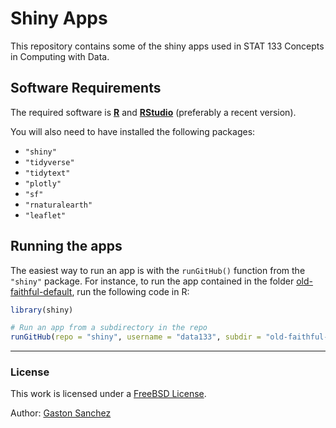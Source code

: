 # Shiny Apps

This repository contains some of the shiny apps used in STAT 133 Concepts in Computing with Data.


## Software Requirements

The required software is __[R](https://www.r-project.org/)__ and __[RStudio](https://www.rstudio.com/)__ (preferably a recent version).

You will also need to have installed the following packages:

- `"shiny"`
- `"tidyverse"`
- `"tidytext"`
- `"plotly"`
- `"sf"`
- `"rnaturalearth"`
- `"leaflet"`



## Running the apps

The easiest way to run an app is with the `runGitHub()` function from the `"shiny"` package. For instance, to run the app contained in the folder [old-faithful-default](/old-faithful-default), run the following code in R:

```R
library(shiny)

# Run an app from a subdirectory in the repo
runGitHub(repo = "shiny", username = "data133", subdir = "old-faithful-default")
```



-----

### License

This work is licensed under a <a rel="license" href="https://opensource.org/licenses/BSD-2-Clause">FreeBSD License</a>.

Author: [Gaston Sanchez](https://www.gastonsanchez.com)

